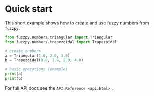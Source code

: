# Quick start

This short example shows how to create and use fuzzy numbers from `fuzzpy`.

```python
from fuzzpy.numbers.triangular import Triangular
from fuzzpy.numbers.trapezoidal import Trapezoidal

# create numbers
a = Triangular(1.0, 2.0, 3.0)
b = Trapezoidal(0.0, 1.0, 2.0, 4.0)

# basic operations (example)
print(a)
print(b)
```

For full API docs see the `API Reference <api.html>`_.
